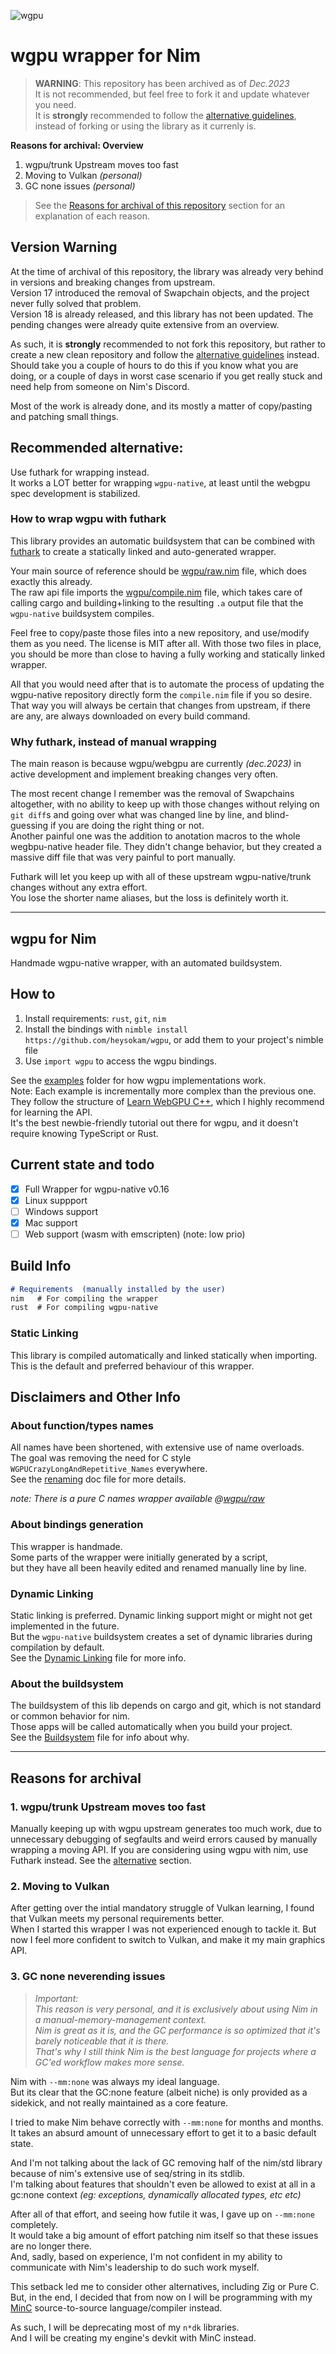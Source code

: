 ![wgpu](./doc/res/gh_banner.png)
# wgpu wrapper for Nim

> **WARNING**: This repository has been archived as of _Dec.2023_  
> It is not recommended, but feel free to fork it and update whatever you need.  
> It is **strongly** recommended to follow the [alternative guidelines](#recommended-alternative), instead of forking or using the library as it currenly is.

**Reasons for archival: Overview**
1. wgpu/trunk Upstream moves too fast
2. Moving to Vulkan _(personal)_
3. GC none issues _(personal)_
> See the [Reasons for archival of this repository](#reasons-for-archival) section for an explanation of each reason.
## Version Warning
At the time of archival of this repository, the library was already very behind in versions and breaking changes from upstream.  
Version 17 introduced the removal of Swapchain objects, and the project never fully solved that problem.  
Version 18 is already released, and this library has not been updated. The pending changes were already quite extensive from an overview.

As such, it is **strongly** recommended to not fork this repository, but rather to create a new clean repository and follow the [alternative guidelines](#recommended-alternative) instead.  
Should take you a couple of hours to do this if you know what you are doing, or a couple of days in worst case scenario if you get really stuck and need help from someone on Nim's Discord.

Most of the work is already done, and its mostly a matter of copy/pasting and patching small things.  

## Recommended alternative:
Use futhark for wrapping instead.  
It works a LOT better for wrapping `wgpu-native`, at least until the webgpu spec development is stabilized.

### How to wrap wgpu with futhark
This library provides an automatic buildsystem that can be combined with [futhark](https://github.com/PMunch/futhark) to create a statically linked and auto-generated wrapper.  

Your main source of reference should be [wgpu/raw.nim](./src/wgpu/raw.nim) file, which does exactly this already.  
The raw api file imports the [wgpu/compile.nim](./src/wgpu/compile.nim) file, which takes care of calling cargo and building+linking to the resulting `.a` output file that the `wgpu-native` buildsystem compiles.  

Feel free to copy/paste those files into a new repository, and use/modify them as you need. The license is MIT after all.
With those two files in place, you should be more than close to having a fully working and statically linked wrapper.  

All that you would need after that is to automate the process of updating the wgpu-native repository directly form the `compile.nim` file if you so desire.  
That way you will always be certain that changes from upstream, if there are any, are always downloaded on every build command.  

### Why futhark, instead of manual wrapping
The main reason is because wgpu/webgpu are currently _(dec.2023)_ in active development and implement breaking changes very often.  

The most recent change I remember was the removal of Swapchains altogether, with no ability to keep up with those changes without relying on `git diff`s and going over what was changed line by line, and blind-guessing if you are doing the right thing or not.  
Another painful one was the addition to anotation macros to the whole wegbpu-native header file. They didn't change behavior, but they created a massive diff file that was very painful to port manually.  

Futhark will let you keep up with all of these upstream wgpu-native/trunk changes without any extra effort.  
You lose the shorter name aliases, but the loss is definitely worth it.   

---
## wgpu for Nim
Handmade wgpu-native wrapper, with an automated buildsystem.  

## How to
1. Install requirements: `rust`, `git`, `nim`  
2. Install the bindings with `nimble install https://github.com/heysokam/wgpu`, or add them to your project's nimble file  
3. Use `import wgpu` to access the wgpu bindings.  

See the [examples](./examples) folder for how wgpu implementations work.  
Note: Each example is incrementally more complex than the previous one.  
They follow the structure of [Learn WebGPU C++](https://eliemichel.github.io/LearnWebGPU/), which I highly recommend for learning the API.  
It's the best newbie-friendly tutorial out there for wgpu, and it doesn't require knowing TypeScript or Rust.  

## Current state and todo
- [x] Full Wrapper for wgpu-native v0.16
- [x] Linux suppport
- [ ] Windows support
- [x] Mac support
- [ ] Web support (wasm with emscripten) (note: low prio)

## Build Info
```md
# Requirements  (manually installed by the user)
nim   # For compiling the wrapper
rust  # For compiling wgpu-native
```

### Static Linking
This library is compiled automatically and linked statically when importing.  
This is the default and preferred behaviour of this wrapper.  


## Disclaimers and Other Info
### About function/types names
All names have been shortened, with extensive use of name overloads.  
The goal was removing the need for C style `WGPUCrazyLongAndRepetitive_Names` everywhere.  
See the [renaming](./doc/rename.md) doc file for more details.  

_note: There is a pure C names wrapper available @[wgpu/raw](./src/wgpu/raw.nim)_  

### About bindings generation
This wrapper is handmade.  
Some parts of the wrapper were initially generated by a script,  
but they have all been heavily edited and renamed manually line by line.  

### Dynamic Linking
Static linking is preferred.
Dynamic linking support might or might not get implemented in the future.  
But the `wgpu-native` buildsystem creates a set of dynamic libraries during compilation by default.  
See the [Dynamic Linking](./doc/dynamic.md) file for more info.

### About the buildsystem
The buildsystem of this lib depends on cargo and git, which is not standard or common behavior for nim.  
Those apps will be called automatically when you build your project.  
See the [Buildsystem](./doc/buildsystem.md) file for info about why.  

---

## Reasons for archival
### 1. wgpu/trunk Upstream moves too fast
Manually keeping up with wgpu upstream generates too much work, due to unnecessary debugging of segfaults and weird errors caused by manually wrapping a moving API.
If you are considering using wgpu with nim, use Futhark instead. See the [alternative](#recommended-alternative) section.

### 2. Moving to Vulkan
After getting over the intial mandatory struggle of Vulkan learning, I found that Vulkan meets my personal requirements better.  
When I started this wrapper I was not experienced enough to tackle it. But now I feel more confident to switch to Vulkan, and make it my main graphics API.

### 3. GC none neverending issues
> _Important:_  
> _This reason is very personal, and it is exclusively about using Nim in a manual-memory-management context._  
> _Nim is great as it is, and the GC performance is so optimized that it's barely noticeable that it is there._  
> _That's why I still think Nim is the best language for projects where a GC'ed workflow makes more sense._  

Nim with `--mm:none` was always my ideal language.  
But its clear that the GC:none feature (albeit niche) is only provided as a sidekick, and not really maintained as a core feature.  

I tried to make Nim behave correctly with `--mm:none` for months and months.  
It takes an absurd amount of unnecessary effort to get it to a basic default state.  

And I'm not talking about the lack of GC removing half of the nim/std library because of nim's extensive use of seq/string in its stdlib.  
I'm talking about features that shouldn't even be allowed to exist at all in a gc:none context _(eg: exceptions, dynamically allocated types, etc etc)_  

After all of that effort, and seeing how futile it was, I gave up on `--mm:none` completely.  
It would take a big amount of effort patching nim itself so that these issues are no longer there.  
And, sadly, based on experience, I'm not confident in my ability to communicate with Nim's leadership to do such work myself.  

This setback led me to consider other alternatives, including Zig or Pure C.  
But, in the end, I decided that from now on I will be programming with my [MinC](https://github.com/heysokam/minc) source-to-source language/compiler instead.  

As such, I will be deprecating most of my `n*dk` libraries.  
And I will be creating my engine's devkit with MinC instead.  
